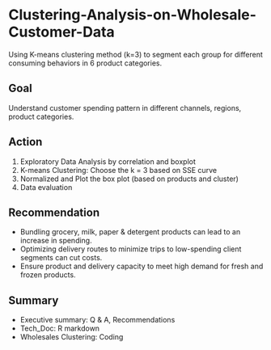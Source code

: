 # Clustering-Analysis-on-Wholesale-Customer-Data
Using K-means clustering method (k=3) to segment each group for different consuming behaviors in 6 product categories.

## Goal
Understand customer spending pattern in different channels, regions, product categories.

## Action
1. Exploratory Data Analysis by correlation and boxplot
2. K-means Clustering: Choose the k = 3 based on SSE curve
3. Normalized and Plot the box plot (based on products and cluster)
4. Data evaluation

## Recommendation
- Bundling grocery, milk, paper & detergent products can lead to an increase in spending.
- Optimizing delivery routes to minimize trips to low-spending client segments can cut costs.
- Ensure product and delivery capacity to meet high demand for fresh and frozen products.

## Summary
- Executive summary: Q & A, Recommendations
- Tech_Doc: R markdown
- Wholesales Clustering: Coding

